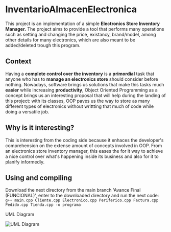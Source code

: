 # InventarioAlmacenElectronica
This project is an implementation of a simple **Electronics Store Inventory Manager.** The project aims to provide a tool that performs many operations such as setting and changing the price, existancy, brand/model, among other details for many electronics, which are also meant to be added/deleted trough this program. 

## Context
Having a **complete control over the inventory** is a **primordial** task that anyone who has to **manage an electronics store** should consider before nothing. Nowadays, software brings us solutions that make this tasks much **easier** while increasing **productivity**, Object Oriented Programming as a concept brings us an interesting proposal that will help during the landing of this project: with its classes, OOP paves us the way to store as many different types of electronics without writtting that much of code while doing a versatile job.

## Why is it interesting?
This is interesting from the coding side because it enhaces the developer's comprehension on the extense amount of concepts involved in OOP. From an electronics store inventory manager, this eases the for it way to achieve a nice control over what's happening inside its business and also for it to planify informedly.

## Using and compiling
Download the next directory from the main branch 'Avance Final (FUNCIONAL)', enter to the downloaded directory and run the next code:
`g++ main.cpp Cliente.cpp Electronico.cpp Periferico.cpp Factura.cpp Pedido.cpp Tienda.cpp -o programa`

UML Diagram

![UML Diagram](https://github.com/user-attachments/assets/c5597203-2ca5-4a71-a764-2564786fb006)
